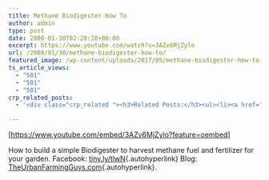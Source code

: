```yaml
---
title: Methane Biodigester How To
author: admin
type: post
date: 2008-01-30T02:28:28+00:00
excerpt: https://www.youtube.com/watch?v=3AZv6MjZylo
url: /2008/01/30/methane-biodigester-how-to/
featured_image: /wp-content/uploads/2017/05/methane-biodigester-how-to.jpg
ts_article_views:
  - "501"
  - "501"
  - "501"
crp_related_posts:
  - '<div class="crp_related "><h3>Related Posts:</h3><ul><li><a href="https://scdhub.org/2017/12/25/wastewater-treatment-and-biosolids-management/"    ><img src="https://scdhub.org/wp-content/uploads/2017/12/wastewater-treatment-and-biosoli-150x150.jpg" alt="Wastewater treatment and Biosolids management" title="Wastewater treatment and Biosolids management" width="150" height="150" class="crp_thumb crp_featured" /><span class="crp_title">Wastewater treatment and Biosolids management</span></a></li><li><a href="https://scdhub.org/2017/12/12/rainwater-harvesting-combined-with-slow-sand-filter/"    ><img src="https://scdhub.org/wp-content/uploads/2017/12/rainwater-harvesting-combined-wi-150x150.jpg" alt="rainwater harvesting combined with slow sand filter" title="rainwater harvesting combined with slow sand filter" width="150" height="150" class="crp_thumb crp_featured" /><span class="crp_title">rainwater harvesting combined with slow sand filter</span></a></li><li><a href="https://scdhub.org/2017/10/01/diy-18650-cell-power-wall/"    ><img src="https://scdhub.org/wp-content/uploads/2017/10/Screen-Shot-2017-09-30-at-6.36.35-PM-150x150.png" alt="Home Brewed Power Walls" title="Home Brewed Power Walls" width="150" height="150" class="crp_thumb crp_featured" /><span class="crp_title">Home Brewed Power Walls</span></a></li><li><a href="https://scdhub.org/2018/01/06/household-and-neighborhood-sanitation-infrastructures-excreta-wastewater-disposal-in-developing-countries/"    ><img src="https://scdhub.org/wp-content/plugins/contextual-related-posts/default.png" alt="Household and neighborhood Sanitation Infrastructures: Excreta, wastewater disposal in developing countries" title="Household and neighborhood Sanitation Infrastructures: Excreta, wastewater disposal in developing countries" width="150" height="150" class="crp_thumb crp_default" /><span class="crp_title">Household and neighborhood Sanitation&hellip;</span></a></li><li><a href="https://scdhub.org/2017/12/12/tiny-house-water-supply-plumbing-ep-31/"    ><img src="https://scdhub.org/wp-content/uploads/2017/12/tiny-house-water-supply-plumbing-150x150.jpg" alt="Tiny House Water Supply Plumbing" title="Tiny House Water Supply Plumbing" width="150" height="150" class="crp_thumb crp_featured" /><span class="crp_title">Tiny House Water Supply Plumbing</span></a></li><li><a href="https://scdhub.org/2017/12/12/8704/"    ><img src="https://scdhub.org/wp-content/uploads/2017/12/8704-150x150.jpg" alt="Our Complete Rain Water System Explained" title="Our Complete Rain Water System Explained" width="150" height="150" class="crp_thumb crp_featured" /><span class="crp_title">Our Complete Rain Water System Explained</span></a></li></ul><div class="crp_clear"></div></div>'

---
```

[https://www.youtube.com/embed/3AZv6MjZylo?feature=oembed] 

How to build a simple Biodigester to harvest methane fuel and fertilizer for your garden. Facebook: [tiny.ly/tlwN][1]{.autohyperlink} Blog: [TheUrbanFarmingGuys.com][2]{.autohyperlink}.

 [1]: http://tiny.ly/tlwN
 [2]: http://TheUrbanFarmingGuys.com